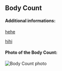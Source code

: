 ## Body Count
#### Additional informations:
[hehe](hehe)

[hihi](hihi)

#### Photo of the Body Count:
![Body Count photo](https://upload.wikimedia.org/wikipedia/commons/thumb/2/29/Body_Count_feat._Ice-T_%28cropped%29.jpg/300px-Body_Count_feat._Ice-T_%28cropped%29.jpg)
